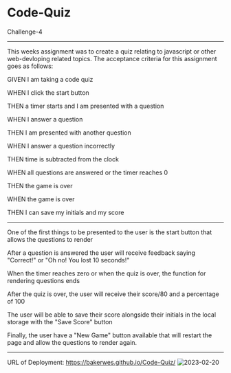 # Code-Quiz

Challenge-4

***

This weeks assignment was to create a quiz relating to javascript or other web-devloping related topics. The acceptance criteria for this assignment goes as follows:

GIVEN I am taking a code quiz

WHEN I click the start button

THEN a timer starts and I am presented with a question

WHEN I answer a question

THEN I am presented with another question

WHEN I answer a question incorrectly

THEN time is subtracted from the clock

WHEN all questions are answered or the timer reaches 0

THEN the game is over

WHEN the game is over

THEN I can save my initials and my score

***

One of the first things to be presented to the user is the start button that allows the questions to render

After a question is answered the user will receive feedback saying "Correct!" or "Oh no! You lost 10 seconds!"

When the timer reaches zero or when the quiz is over, the function for rendering questions ends

After the quiz is over, the user will receive their score/80 and a percentage of 100

The user will be able to save their score alongside their initials in the local storage with the "Save Score" button

Finally, the user have a "New Game" button available that will restart the page and allow the questions to render again. 

***
URL of Deployment: https://bakerwes.github.io/Code-Quiz/
![2023-02-20](https://user-images.githubusercontent.com/122948418/220206390-2970a9ea-c214-429e-bc00-2cd9611fb1c1.png)
